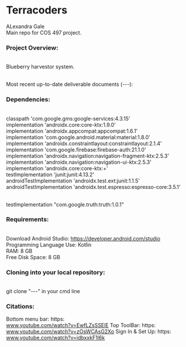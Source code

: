 # Terracoders
ALexandra Gale
<br>Main repo for COS 497 project.

### Project Overview: 
<br> Blueberry harvestor system.


<br>Most recent up-to-date deliverable documents (---): 

### Dependencies:
<br>classpath 'com.google.gms:google-services:4.3.15'
<br>implementation 'androidx.core:core-ktx:1.9.0'
<br>implementation 'androidx.appcompat:appcompat:1.6.1'
<br>implementation 'com.google.android.material:material:1.8.0'
<br>implementation 'androidx.constraintlayout:constraintlayout:2.1.4'
<br>implementation 'com.google.firebase:firebase-auth:21.1.0'
<br>implementation 'androidx.navigation:navigation-fragment-ktx:2.5.3'
<br>implementation 'androidx.navigation:navigation-ui-ktx:2.5.3'
<br>implementation 'androidx.core:core-ktx:+'
<br>testImplementation 'junit:junit:4.13.2'
<br>androidTestImplementation 'androidx.test.ext:junit:1.1.5'
<br>androidTestImplementation 'androidx.test.espresso:espresso-core:3.5.1'

<br>testImplementation "com.google.truth:truth:1.0.1"


### Requirements:
<br>Download Android Studio: https://developer.android.com/studio
<br>Programming Language Use: Kotlin
<br>RAM: 8 GB
<br>Free Disk Space: 8 GB 

### Cloning into your local repository:
<br>git clone "---" in your cmd line

### Citations: 
Bottom menu bar: https:<br>www.youtube.com/watch?v=EwfLZsSSElE
Top ToolBar: https:<br>www.youtube.com/watch?v=zOsWCAsG2Xo 
Sign In & Set Up: https:<br>www.youtube.com/watch?v=idbxxkF1l6k



